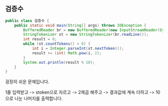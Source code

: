 ## 검증수

```java
public class 검증수 {
    public static void main(String[] args) throws IOException {
        BufferedReader br = new BufferedReader(new InputStreamReader(System.in));
        StringTokenizer st = new StringTokenizer(br.readLine());
        int result = 0;
        while (st.countTokens() > 0) {
            int i = Integer.parseInt(st.nextToken());
            result += (int) Math.pow(i, 2);
        }
        System.out.println(result % 10);
    }
}
```

굉장히 쉬운 문제입니다.

1줄 입력받고 -> stoken으로 자르고 -> 2제곱 해주고 -> 결과값에 계속 더하고 -> 10으로 나눈 나머지를 출력합니다.